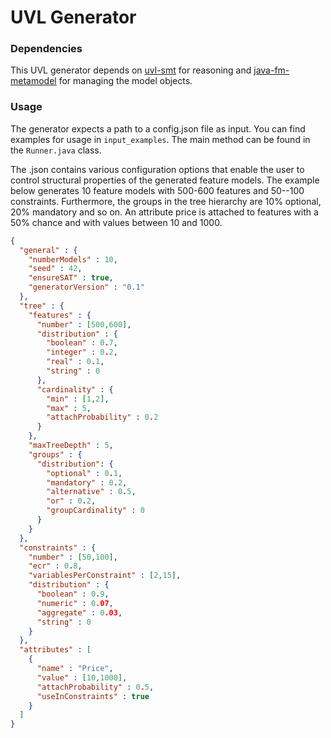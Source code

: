 # UVL Generator

### Dependencies
This UVL generator depends on [uvl-smt](https://github.com/SoftVarE-Group/uvl-smt) for reasoning and [java-fm-metamodel](https://github.com/Universal-Variability-Language/java-fm-metamodel/tree/refactoring_metamodel) for managing the model objects. 

### Usage
The generator expects a path to a config.json file as input. You can find examples for usage in `input_examples`.
The main method can be found in the `Runner.java` class.

The .json contains various configuration options that enable the user to control structural properties of the generated feature models.
The example below generates 10 feature models with 500-600 features and 50--100 constraints. 
Furthermore, the groups in the tree hierarchy are 10% optional, 20% mandatory and so on.
An attribute price is attached to features with a 50% chance and with values between 10 and 1000. 
```json
{
  "general" : {
    "numberModels" : 10,
    "seed" : 42,
    "ensureSAT" : true,
    "generatorVersion" : "0.1"
  },
  "tree" : {
    "features" : {
      "number" : [500,600],
      "distribution" : {
        "boolean" : 0.7,
        "integer" : 0.2,
        "real" : 0.1,
        "string" : 0
      },
      "cardinality" : {
        "min" : [1,2],
        "max" : 5,
        "attachProbability" : 0.2
      }
    },
    "maxTreeDepth" : 5,
    "groups" : {
      "distribution": {
        "optional" : 0.1,
        "mandatory" : 0.2,
        "alternative" : 0.5,
        "or" : 0.2,
        "groupCardinality" : 0
      }
    }
  },
  "constraints" : {
    "number" : [50,100],
    "ecr" : 0.8,
    "variablesPerConstraint" : [2,15],
    "distribution" : {
      "boolean" : 0.9,
      "numeric" : 0.07,
      "aggregate" : 0.03,
      "string" : 0
    }
  },
  "attributes" : [
    {
      "name" : "Price",
      "value" : [10,1000],
      "attachProbability" : 0.5,
      "useInConstraints" : true
    }
  ]
}
```
